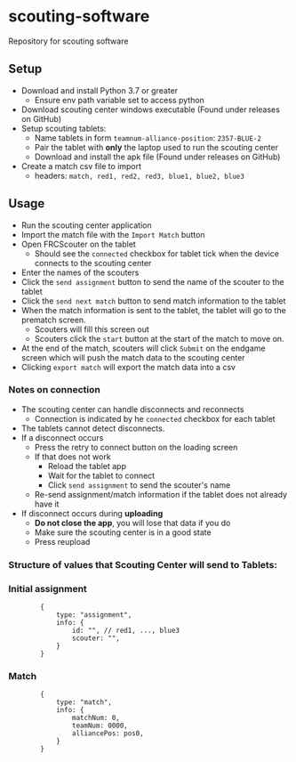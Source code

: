 # scouting-software
Repository for scouting software

## Setup
- Download and install Python 3.7 or greater
  - Ensure env path variable set to access python
- Download scouting center windows executable (Found under releases on GitHub)
- Setup scouting tablets:
  - Name tablets in form `teamnum-alliance-position`: `2357-BLUE-2`
  - Pair the tablet with **only** the laptop used to run the scouting center
  - Download and install the apk file (Found under releases on GitHub) 
- Create a match csv file to import
  - headers: `match, red1, red2, red3, blue1, blue2, blue3`

## Usage
- Run the scouting center application
- Import the match file with the `Import Match` button
- Open FRCScouter on the tablet
  - Should see the `connected` checkbox for tablet tick when the device connects to the scouting center
- Enter the names of the scouters
- Click the `send assignment` button to send the name of the scouter to the tablet
- Click the `send next match` button to send match information to the tablet
- When the match information is sent to the tablet, the tablet will go to the prematch screen.
  - Scouters will fill this screen out
  - Scouters click the `start` button at the start of the match to move on.
- At the end of the match, scouters will click `Submit` on the endgame screen which will push the match data to the scouting center
- Clicking `export match` will export the match data into a csv

### Notes on connection
- The scouting center can handle disconnects and reconnects
  - Connection is indicated by he `connected` checkbox for each tablet
- The tablets cannot detect disconnects.
- If a disconnect occurs
  - Press the retry to connect button on the loading screen
  - If that does not work
    - Reload the tablet app
    - Wait for the tablet to connect
    - Click `send assignment` to send the scouter's name
  -  Re-send assignment/match information if the tablet does not already have it
-  If disconnect occurs during **uploading**
   -  **Do not close the app**, you will lose that data if you do
   -  Make sure the scouting center is in a good state
   -  Press reupload


### Structure of values that Scouting Center will send to Tablets:

### Initial assignment
            {
                type: "assignment",
                info: {
                    id: "", // red1, ..., blue3
                    scouter: "",
                }
            }

### Match
            {
                type: "match",
                info: {
                    matchNum: 0,
                    teamNum: 0000,
                    alliancePos: pos0,
                }
            }